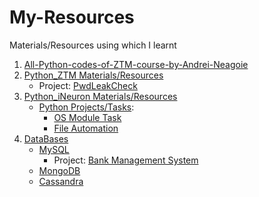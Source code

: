 # My-Resources
Materials/Resources using which I learnt

1. [All-Python-codes-of-ZTM-course-by-Andrei-Neagoie](https://github.com/KrishAleti/All-Python-codes-of-ZTM-course-by-Andrei-Neagoie)
2. [Python_ZTM Materials/Resources](https://github.com/KrishAleti/My-Resources/tree/main/Python_ZTM)
   * Project: [PwdLeakCheck](https://github.com/KrishAleti/PwdLeakCheck)
3. [Python_iNeuron Materials/Resources](https://github.com/KrishAleti/My-Resources/tree/main/iNeuron/Python)
   *  [Python Projects/Tasks](https://github.com/KrishAleti/My-Resources/tree/main/iNeuron/Python/Tasks_Challenges):
      * [OS Module Task](https://github.com/KrishAleti/My-Resources/blob/main/iNeuron/Python/Tasks_Challenges/OS%20Module%20Task/OS%20Module%20Task.ipynb)
      * [File Automation](https://github.com/KrishAleti/My-Resources/tree/main/iNeuron/Python/Tasks_Challenges/File%20Automation)
4. [DataBases](https://github.com/KrishAleti/My-Resources/tree/main/iNeuron/Databases)
   * [MySQL](https://github.com/KrishAleti/My-Resources/tree/main/iNeuron/Databases/MySQL)
      * Project: [Bank Management System]()
   * [MongoDB](https://github.com/KrishAleti/My-Resources/tree/main/iNeuron/Databases/MongoDB)
   * [Cassandra](https://github.com/KrishAleti/My-Resources/tree/main/iNeuron/Databases/Cassandra)

